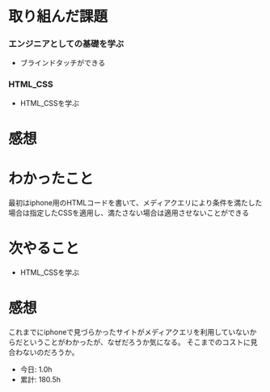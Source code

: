 # 取り組んだ課題
### エンジニアとしての基礎を学ぶ
* ブラインドタッチができる
### HTML_CSS
* HTML_CSSを学ぶ
# 感想
# わかったこと
最初はiphone用のHTMLコードを書いて、メディアクエリにより条件を満たした場合は指定したCSSを適用し、満たさない場合は適用させないことができる
# 次やること
* HTML_CSSを学ぶ
# 感想
これまでにiphoneで見づらかったサイトがメディアクエリを利用していないからだということがわかったが、なぜだろうか気になる。
そこまでのコストに見合わないのだろうか。
* 今日: 1.0h
* 累計: 180.5h
